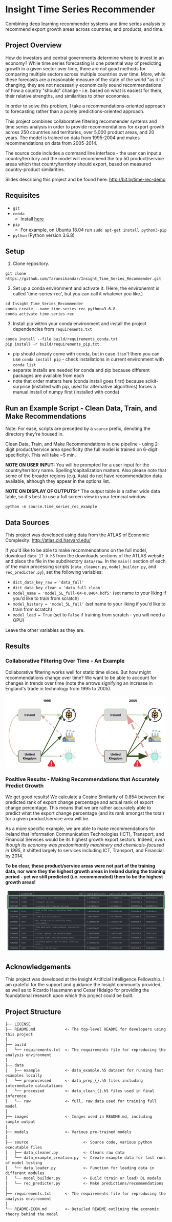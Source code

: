 # Insight Time Series Recommender

Combining deep learning recommender systems and time series analysis to recommend export growth areas across countries, and products, and time.

## Project Overview

How do investors and central governments determine where to invest in an economy? While time series forecasting is one potential way of predicting growth in a given sector over time, there are not good methods for comparing multiple sectors across multiple countries over time. More, while these forecasts are a reasonable measure of the state of the world "as it is" changing, they are not necessarily economically sound recommendations of how a country "should" change - i.e. based on what is easiest for them, their relative strengths, and similarities to other economies.

In order to solve this problem, I take a recommendations-oriented approach to forecasting rather than a purely predictions-oriented approach.

This project combines collaborative filtering recommender systems and time series analysis in order to provide recommendations for export growth across 250 countries and territories, over 5,000 product areas, and 20 years. The model is trained on data from 1995-2004 and makes recommendations on data from 2005-2014.

The source code includes a command line interface - the user can input a country/territory and the model will recommend the top 50 product/service areas which that country/territory should export, based on measured country-product similarities.

Slides describing this project and be found here: http://bit.ly/time-rec-demo

## Requisites

- `git`
- `conda`
  * Install [here](https://docs.conda.io/projects/conda/en/latest/user-guide/install/)
- `pip`
  * For example, on Ubuntu 18.04 run `sudo apt-get install python3-pip`
- `python` (Python version 3.6.8)

## Setup

1. Clone repository.
```
git clone https://github.com/faransikandar/Insight_Time_Series_Recommender.git
```

2. Set up a conda environment and activate it. (Here, the environemnt is called 'time-series-rec', but you can call it whatever you like.)
```
cd Insight_Time_Series_Recommender
conda create --name time-series-rec python=3.6.8
conda activate time-series-rec
```

3. Install pip within your conda environment and install the project dependencies from `requirements.txt`
```
conda install --file build/requirements_conda.txt
pip install -r build/requirements_pip.txt
```
* pip should already come with conda, but in case it isn't there you can use `conda install pip` - check installations in current environment with `conda list`
* separate installs are needed for conda and pip because different packages are available from each
* note that order matters here (conda install goes first) because scikit-surprise (installed with pip, used for alternative algorithms) forces a manual install of numpy first (installed with conda)

## Run an Example Script - Clean Data, Train, and Make Recommendations

Note: For ease, scripts are preceded by a `source` prefix, denoting the directory they're housed in.

Clean Data, Train, and Make Recommendations in one pipeline - using 2-digit product/service area specificity (the full model is trained on 6-digit specificity). This will take ~5 min.

**NOTE ON USER INPUT:** You will be prompted for a user input for the country/territory name. Spelling/capitalization matters. Also please note that some of the broader regions (e.g. Asia) do not have recommendation data available, although they appear in the options list.

**NOTE ON DISPLAY OF OUTPUTS:*** The output table is a rather wide data table, so it's best to use a full screen view in your terminal window.

```
python -m source.time_series_rec_example
```

## Data Sources

This project was developed using data from the ATLAS of Economic Complexity: http://atlas.cid.harvard.edu/

If you'd like to be able to make recommendations on the full model, download `data_17_0.h5` from the downloads sections of the ATLAS website and place the file in the subdirectory `data/raw`. In the `main()` section of each of the main processing scripts (`data_cleaner.py`, `model_builder.py`, and `rec_predicter.py`), set the following variables:
- `dict_data_key_raw = 'data_full'`
- `dict_data_key_clean = 'data_full_clean'`
- `model_name = 'model_5L_full-04-0.8404.hdf5'` (set name to your liking if you'd like to train from scratch)
- `model_history = 'model_5L_full'` (set name to your liking if you'd like to train from scratch)
- `model_load = True` (set to `False` if training from scratch - you will need a GPU)

Leave the other variables as they are.

## Results

### Collaborative Filtering Over Time - An Example

Collaborative filtering works well for static time slices. But how might recommendations change over time? We want to be able to account for changes in trends over time (note the arrows signifying an increase in England's trade in technology from 1995 to 2005).

![Collaborative Filtering Over Time](images/Insight_Collab_Filtering_Over_Time.png)

### Positive Results - Making Recommendations that  Accurately Predict Growth

We get good results! We calculate a Cosine Similarity of 0.854 between the predicted rank of export change percentage and actual rank of export change percentage. This means that we are rather accurately able to predict what the export change percentage (and its rank amongst the total) for a given product/service area will be.

As a more specific example, we are able to make recommendations for Ireland that Information Communication Technologies (ICT), Transport, and Financial Services would be its highest growth export sectors. Indeed, *even though its economy was predominantly machinery and chemicals-focused in 1995*, it shifted largely to services including ICT, Transport, and Financial by 2014.

**To be clear, these product/service areas were not part of the training data, nor were they the highest growth areas in Ireland during the training period - yet we still predicted (i.e. recommended) them to be the highest growth areas!**

![Recommendations Ireland](images/Insight_Recs_Ireland.png)

## Acknowledgements

This project was developed at the Insight Artificial Intelligence Fellowship. I am grateful for the support and guidance the Insight community provided, as well as to Ricardo Hausmann and Cesar Hidalgo for providing the foundational research upon which this project could be built.

## Project Structure
```
├── LICENSE
├── README.md             <- The top-level README for developers using this project
│
├── build
│   └── requirements.txt  <- The requirements file for reproducing the analysis environment
│
├── data
│   ├── example           <- data_example.h5 dataset for running fast examples locally
│   └── preprocessed      <- data_prep_{}.h5 files including intermediate calculations
│   └── processed         <- data_clean_{}.h5 files used in final inference
│   └── raw               <- full, raw data used for training full model
│
├── images                <- Images used in README.md, including sample output
│
├── models                <- Various pre-trained models
│
├── source                        <- Source code, various python executable files
│   ├── data_cleaner.py           <- Cleans raw data
│   └── data_example_creation.py  <- Create example data for fast runs of model testing
│   └── data_loader.py            <- Function for loading data in different modules
│   └── model_builder.py          <- Build (train or load) DL models
│   └── rec_predicter.py          <- Make predictions/recommendations
│
├── requirements.txt      <- The requirements file for reproducing the analysis environment
│
└── README-ECON.md        <- Detailed README outlining the economic theory behind the model
```
